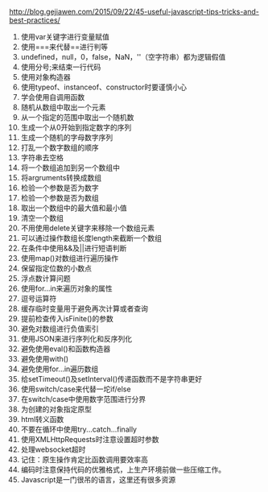 
http://blog.gejiawen.com/2015/09/22/45-useful-javascript-tips-tricks-and-best-practices/

1. 使用var关键字进行变量赋值
2. 使用===来代替==进行判等
3. undefined，null，0，false，NaN，''（空字符串）都为逻辑假值
4. 使用分号;来结束一行代码
5. 使用对象构造器
6. 使用typeof、instanceof、constructor时要谨慎小心
7. 学会使用自调用函数
8. 随机从数组中取出一个元素
9. 从一个指定的范围中取出一个随机数
10. 生成一个从0开始到指定数字的序列
11. 生成一个随机的字母数字序列
12. 打乱一个数字数组的顺序
13. 字符串去空格
14. 将一个数组追加到另一个数组中
15. 将argruments转换成数组
16. 检验一个参数是否为数字
17. 检验一个参数是否为数组
18. 取出一个数组中的最大值和最小值
19. 清空一个数组
20. 不用使用delete关键字来移除一个数组元素
21. 可以通过操作数组长度length来截断一个数组
22. 在条件中使用&&及||进行短语判断
23. 使用map()对数组进行遍历操作
24. 保留指定位数的小数点
25. 浮点数计算问题
26. 使用for...in来遍历对象的属性
27. 逗号运算符
28. 缓存临时变量用于避免再次计算或者查询
29. 提前检查传入isFinite()的参数
30. 避免对数组进行负值索引
31. 使用JSON来进行序列化和反序列化
32. 避免使用eval()和函数构造器
33. 避免使用with()
34. 避免使用for...in遍历数组
35. 给setTimeout()及setInterval()传递函数而不是字符串更好
36. 使用switch/case来代替一坨if/else
37. 在switch/case中使用数字范围进行分界
38. 为创建的对象指定原型
39. html转义函数
40. 不要在循环中使用try...catch...finally
41. 使用XMLHttpRequests时注意设置超时参数
42. 处理websocket超时
43. 记住：原生操作肯定比函数调用要效率高
44. 编码时注意保持代码的优雅格式，上生产环境前做一些压缩工作。
45. Javascript是一门很吊的语言，这里还有很多资源
